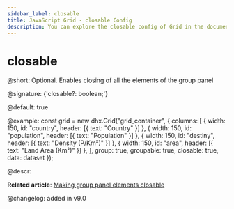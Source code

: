 ```yaml
---
sidebar_label: closable
title: JavaScript Grid - closable Config 
description: You can explore the closable config of Grid in the documentation of the DHTMLX JavaScript UI library. Browse developer guides and API reference, try out code examples and live demos, and download a free 30-day evaluation version of DHTMLX Suite.
---
```


# closable

@short: Optional. Enables closing of all the elements of the group panel

@signature: {'closable?: boolean;'}

@default: true

@example:
const grid = new dhx.Grid("grid_container", {
    columns: [
        { width: 150, id: "country", header: [{ text: "Country" }] },
        { width: 150, id: "population", header: [{ text: "Population" }] },
        { width: 150, id: "destiny", header: [{ text: "Density (P/Km²)" }] },
        { width: 150, id: "area", header: [{ text: "Land Area (Km²)" }] },
    ],
    group: true,
    groupable: true,
    closable: true,
    data: dataset
});

@descr:

**Related article**: [Making group panel elements closable](grid/usage.md#making-group-panel-elements-closable)

@changelog: added in v9.0